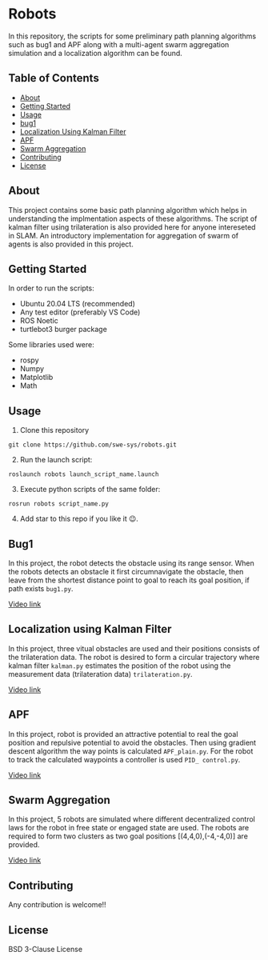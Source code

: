 # Robots

In this repository, the scripts for some preliminary path planning algorithms such as bug1 and APF along with a multi-agent swarm aggregation simulation  and a localization algorithm can be found. 

## Table of Contents

- [About](#about)
- [Getting Started](#getting-started)
- [Usage](#usage)
- [bug1](#bug1)
- [Localization Using Kalman Filter](#localization-using-kalman-filter)
- [APF](#apf)
- [Swarm Aggregation](#swarm-aggregation)
- [Contributing](#contributing)
- [License](#license)

## About

This project contains some basic path planning algorithm which helps in understanding the implmentation aspects of these algorithms. The script of kalman filter using trilateration is also provided here for anyone intereseted in SLAM. An introductory implementation for aggregation of swarm of agents is also provided in this project.

## Getting Started

In order to run the scripts:

- Ubuntu 20.04 LTS (recommended)
- Any test editor (preferably VS Code)
- ROS Noetic
- turtlebot3 burger package

Some libraries used were:

- rospy
- Numpy
- Matplotlib
- Math

## Usage

1. Clone this repository
```terminal
git clone https://github.com/swe-sys/robots.git
```
2. Run the launch script:
```terminal
roslaunch robots launch_script_name.launch
```
3. Execute python scripts of the same folder:
```terminal
rosrun robots script_name.py
```
4. Add star to this repo if you like it :wink:.

## Bug1
In this project, the robot detects the obstacle using its range sensor. When the robots detects an obstacle it first circumnavigate the obstacle, then leave from the shortest distance point to goal to reach its goal position, if path exists `bug1.py`.

[Video link](https://youtu.be/z5Rz23LXjug)

## Localization using Kalman Filter
In this project, three vitual obstacles are used and their positions consists of the trilateration data. The robot is desired to form a circular trajectory where kalman filter `kalman.py` estimates the position of the robot using the measurement data (trilateration data) `trilateration.py`.

[Video link](https://youtu.be/P0tuQVYqXrM)

## APF
In this project, robot is provided an attractive potential to real the goal position and repulsive potential to avoid the obstacles. Then using gradient descent algorithm the way points is calculated `APF_plain.py`. For the robot to track the calculated waypoints a controller is used `PID_ control.py`.

[Video link](https://youtu.be/V81wMWcY6U8)

## Swarm Aggregation
In this project, 5 robots are simulated where different decentralized control laws for the robot in free state or engaged state are used. The robots are required to form two clusters as two goal positions [(4,4,0),(-4,-4,0)] are provided.

[Video link](https://youtu.be/jrXQiQKZzQ8)

## Contributing

Any contribution is welcome!! 

## License

BSD 3-Clause License
